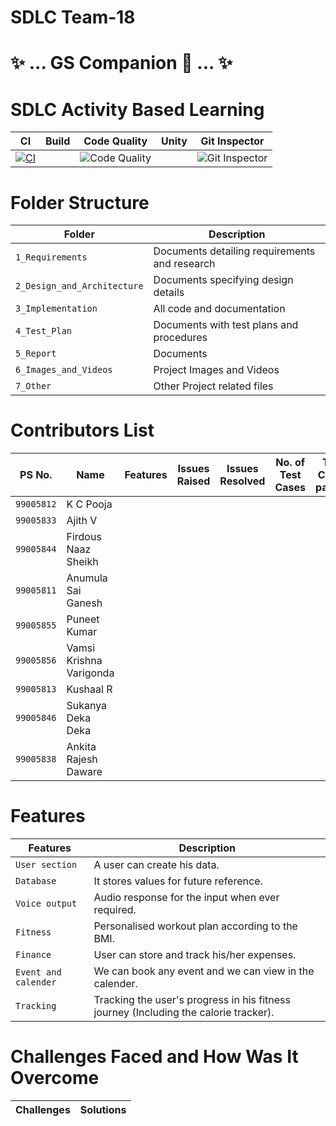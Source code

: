 # SDLC Team-18 
# ✨ ... GS Companion 🤖 ... ✨

# SDLC Activity Based Learning
CI | Build | Code Quality | Unity | Git Inspector | 
------|----------|-------|--------------|-------
[![CI](https://github.com/ajith-io/SDLC_18_Geek_Squad/actions/workflows/main.yml/badge.svg)](https://github.com/ajith-io/SDLC_18_Geek_Squad/actions/workflows/main.yml)||![Code Quality](https://www.code-inspector.com/project/26754/score/svg)||![Git Inspector](https://www.code-inspector.com/project/26754/status/svg)

# Folder Structure
| Folder | Description |
|--------|-------------|
|`1_Requirements`|  Documents detailing requirements and research     |
|`2_Design_and_Architecture`|Documents specifying design details|
|`3_Implementation`|All code and documentation|
|`4_Test_Plan`|Documents with test plans and procedures|
|`5_Report`|Documents|
|`6_Images_and_Videos`| Project Images and Videos|
|`7_Other`|Other Project related files|

# Contributors List
| PS No. | Name |Features| Issues Raised | Issues Resolved| No. of Test Cases|Test Cases passes|
|---------|-----|------|-----|----|---|----|
|`99005812`| K C Pooja|
|`99005833`|Ajith V|
|`99005844`|Firdous Naaz Sheikh|
|`99005811`|Anumula Sai Ganesh|
|`99005855`|Puneet Kumar|
|`99005856`|Vamsi Krishna Varigonda|
|`99005813`|Kushaal R|
|`99005846`|Sukanya Deka Deka|
|`99005838`|Ankita Rajesh Daware|

# Features #
  Features            | Description
-------------------| -----------------------------------------
`User section`     | A user can create his data.
`Database`         | It stores values for future reference.
`Voice output`     | Audio response for the input when ever required.
`Fitness`          | Personalised workout plan according to the BMI.
`Finance`          | User can store and track his/her expenses.
`Event and calender`| We can book any event and we can view in the calender.
`Tracking`| Tracking the user's progress in his fitness journey (Including the calorie tracker).

# Challenges Faced and How Was It Overcome
|Challenges|Solutions|
|----|------|
